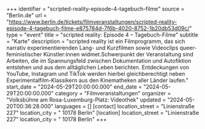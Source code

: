 +++
identifier = "scripted-reality-episode-4-tagebuch-filme"
source = "Berlin.de"
url = "https://www.berlin.de/tickets/filmveranstaltungen/scripted-reality-episode-4-tagebuch-filme-e875784d-7f6b-4020-8752-1b20db53d09c/"
type = "event"
title = "scripted reality: Episode 4 – Tagebuch-Filme"
subtitle = "Karte"
description = "scripted reality ist ein Filmprogramm, das sich narrativ experimentierenden Lang- und Kurzfilmen sowie Videoclips queer-feministischer Künstler:innen widmet.Schwerpunkt der Veranstaltung sind Arbeiten, die im Spannungsfeld zwischen Dokumentation und Autofiktion entstehen und aus dem alltäglichen Leben berichten. Entdeckungen von YouTube, Instagram und TikTok werden hierbei gleichberechtigt neben Experimentalfilm-Klassikern aus den Kinematheken aller Länder laufen."
start_date = "2024-05-29T20:00:00.000"
end_date = "2024-05-29T20:00:00.000"
category = "Filmveranstaltungen"
organizer = "Volksbühne am Rosa-Luxemburg-Platz: Videothek"
updated = "2024-05-20T00:36:28.000"
languages = []
[contact]
location_street = "Linienstraße 227"
location_city = " 10178 Berlin"
[location]
location_street = "Linienstraße 227"
location_city = " 10178 Berlin"
+++